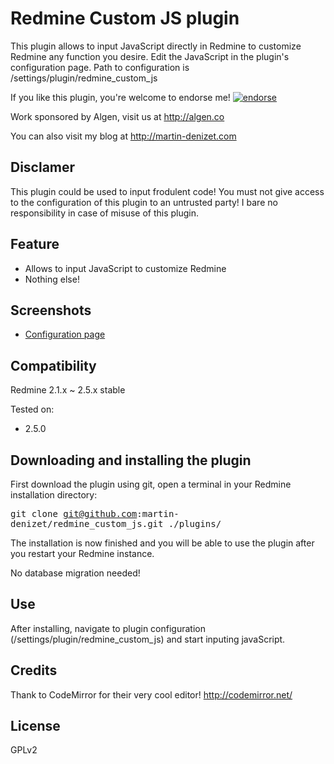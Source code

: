 # Redmine Custom JS plugin

This plugin allows to input JavaScript directly in Redmine to customize Redmine any function you desire.
Edit the JavaScript in the plugin's configuration page. Path to configuration is /settings/plugin/redmine_custom_js

If you like this plugin, you're welcome to endorse me!
[![endorse](https://api.coderwall.com/martin-denizet/endorsecount.png)](https://coderwall.com/martin-denizet)

Work sponsored by Algen, visit us at http://algen.co

You can also visit my blog at http://martin-denizet.com

## Disclamer

This plugin could be used to input frodulent code! You must not give access to the configuration of this plugin to an untrusted party!
I bare no responsibility in case of misuse of this plugin.

## Feature

* Allows to input JavaScript to customize Redmine
* Nothing else!

## Screenshots

* [Configuration page](https://raw.githubusercontent.com/martin-denizet/redmine_custom_js/develop/screenshots/redmine_custom_js_configuration.png)

## Compatibility

Redmine 2.1.x ~ 2.5.x stable

Tested on:
* 2.5.0

## Downloading and installing the plugin

First download the plugin using git, open a terminal in your Redmine installation directory:

<tt>git clone git@github.com:martin-denizet/redmine_custom_js.git ./plugins/</tt>

The installation is now finished and you will be able to use the plugin after you restart your Redmine instance.

No database migration needed!

## Use

After installing, navigate to plugin configuration (/settings/plugin/redmine_custom_js) and start inputing javaScript.

## Credits

Thank to CodeMirror for their very cool editor! http://codemirror.net/

## License

GPLv2

